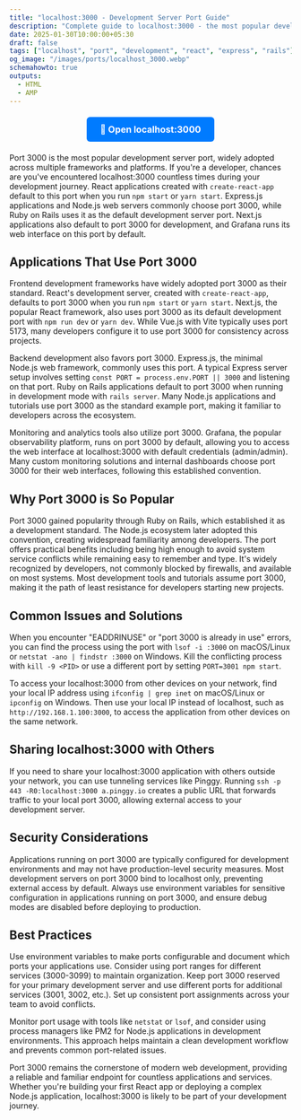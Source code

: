```yaml
---
title: "localhost:3000 - Development Server Port Guide"
description: "Complete guide to localhost:3000 - the most popular development server port used by React, Express.js, Rails, and many other frameworks."
date: 2025-01-30T10:00:00+05:30
draft: false
tags: ["localhost", "port", "development", "react", "express", "rails"]
og_image: "/images/ports/localhost_3000.webp"
schemahowto: true
outputs:
  - HTML
  - AMP
---
```


<div style="text-align: center; margin: 20px 0;">
  <a href="http://localhost:3000" target="_blank" style="display: inline-block; background: #007bff; color: white; padding: 12px 24px; text-decoration: none; border-radius: 6px; font-weight: bold; font-size: 16px;">
    🚀 Open localhost:3000
  </a>
</div>

Port 3000 is the most popular development server port, widely adopted across multiple frameworks and platforms. If you're a developer, chances are you've encountered localhost:3000 countless times during your development journey. React applications created with `create-react-app` default to this port when you run `npm start` or `yarn start`. Express.js applications and Node.js web servers commonly choose port 3000, while Ruby on Rails uses it as the default development server port. Next.js applications also default to port 3000 for development, and Grafana runs its web interface on this port by default.

## Applications That Use Port 3000

Frontend development frameworks have widely adopted port 3000 as their standard. React's development server, created with `create-react-app`, defaults to port 3000 when you run `npm start` or `yarn start`. Next.js, the popular React framework, also uses port 3000 as its default development port with `npm run dev` or `yarn dev`. While Vue.js with Vite typically uses port 5173, many developers configure it to use port 3000 for consistency across projects.

Backend development also favors port 3000. Express.js, the minimal Node.js web framework, commonly uses this port. A typical Express server setup involves setting `const PORT = process.env.PORT || 3000` and listening on that port. Ruby on Rails applications default to port 3000 when running in development mode with `rails server`. Many Node.js applications and tutorials use port 3000 as the standard example port, making it familiar to developers across the ecosystem.

Monitoring and analytics tools also utilize port 3000. Grafana, the popular observability platform, runs on port 3000 by default, allowing you to access the web interface at localhost:3000 with default credentials (admin/admin). Many custom monitoring solutions and internal dashboards choose port 3000 for their web interfaces, following this established convention.

## Why Port 3000 is So Popular

Port 3000 gained popularity through Ruby on Rails, which established it as a development standard. The Node.js ecosystem later adopted this convention, creating widespread familiarity among developers. The port offers practical benefits including being high enough to avoid system service conflicts while remaining easy to remember and type. It's widely recognized by developers, not commonly blocked by firewalls, and available on most systems. Most development tools and tutorials assume port 3000, making it the path of least resistance for developers starting new projects.

## Common Issues and Solutions

When you encounter "EADDRINUSE" or "port 3000 is already in use" errors, you can find the process using the port with `lsof -i :3000` on macOS/Linux or `netstat -ano | findstr :3000` on Windows. Kill the conflicting process with `kill -9 <PID>` or use a different port by setting `PORT=3001 npm start`.

To access your localhost:3000 from other devices on your network, find your local IP address using `ifconfig | grep inet` on macOS/Linux or `ipconfig` on Windows. Then use your local IP instead of localhost, such as `http://192.168.1.100:3000`, to access the application from other devices on the same network.

## Sharing localhost:3000 with Others

If you need to share your localhost:3000 application with others outside your network, you can use tunneling services like Pinggy. Running `ssh -p 443 -R0:localhost:3000 a.pinggy.io` creates a public URL that forwards traffic to your local port 3000, allowing external access to your development server.

## Security Considerations

Applications running on port 3000 are typically configured for development environments and may not have production-level security measures. Most development servers on port 3000 bind to localhost only, preventing external access by default. Always use environment variables for sensitive configuration in applications running on port 3000, and ensure debug modes are disabled before deploying to production.

## Best Practices

Use environment variables to make ports configurable and document which ports your applications use. Consider using port ranges for different services (3000-3099) to maintain organization. Keep port 3000 reserved for your primary development server and use different ports for additional services (3001, 3002, etc.). Set up consistent port assignments across your team to avoid conflicts.

Monitor port usage with tools like `netstat` or `lsof`, and consider using process managers like PM2 for Node.js applications in development environments. This approach helps maintain a clean development workflow and prevents common port-related issues.

Port 3000 remains the cornerstone of modern web development, providing a reliable and familiar endpoint for countless applications and services. Whether you're building your first React app or deploying a complex Node.js application, localhost:3000 is likely to be part of your development journey.
